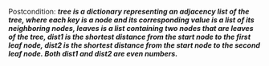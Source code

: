 Postcondition: ***tree is a dictionary representing an adjacency list of the tree, where each key is a node and its corresponding value is a list of its neighboring nodes, leaves is a list containing two nodes that are leaves of the tree, dist1 is the shortest distance from the start node to the first leaf node, dist2 is the shortest distance from the start node to the second leaf node. Both dist1 and dist2 are even numbers.***